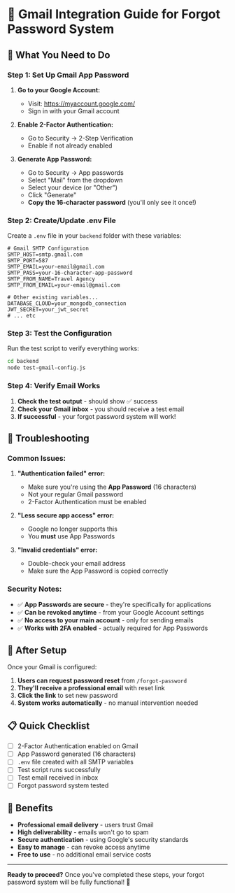 # 📧 Gmail Integration Guide for Forgot Password System

## 🎯 **What You Need to Do**

### **Step 1: Set Up Gmail App Password**

1. **Go to your Google Account:**
   - Visit: https://myaccount.google.com/
   - Sign in with your Gmail account

2. **Enable 2-Factor Authentication:**
   - Go to Security → 2-Step Verification
   - Enable if not already enabled

3. **Generate App Password:**
   - Go to Security → App passwords
   - Select "Mail" from the dropdown
   - Select your device (or "Other")
   - Click "Generate"
   - **Copy the 16-character password** (you'll only see it once!)

### **Step 2: Create/Update .env File**

Create a `.env` file in your `backend` folder with these variables:

```env
# Gmail SMTP Configuration
SMTP_HOST=smtp.gmail.com
SMTP_PORT=587
SMTP_EMAIL=your-email@gmail.com
SMTP_PASS=your-16-character-app-password
SMTP_FROM_NAME=Travel Agency
SMTP_FROM_EMAIL=your-email@gmail.com

# Other existing variables...
DATABASE_CLOUD=your_mongodb_connection
JWT_SECRET=your_jwt_secret
# ... etc
```

### **Step 3: Test the Configuration**

Run the test script to verify everything works:

```bash
cd backend
node test-gmail-config.js
```

### **Step 4: Verify Email Works**

1. **Check the test output** - should show ✅ success
2. **Check your Gmail inbox** - you should receive a test email
3. **If successful** - your forgot password system will work!

## 🔧 **Troubleshooting**

### **Common Issues:**

1. **"Authentication failed" error:**
   - Make sure you're using the **App Password** (16 characters)
   - Not your regular Gmail password
   - 2-Factor Authentication must be enabled

2. **"Less secure app access" error:**
   - Google no longer supports this
   - You **must** use App Passwords

3. **"Invalid credentials" error:**
   - Double-check your email address
   - Make sure the App Password is copied correctly

### **Security Notes:**

- ✅ **App Passwords are secure** - they're specifically for applications
- ✅ **Can be revoked anytime** - from your Google Account settings
- ✅ **No access to your main account** - only for sending emails
- ✅ **Works with 2FA enabled** - actually required for App Passwords

## 🚀 **After Setup**

Once your Gmail is configured:

1. **Users can request password reset** from `/forgot-password`
2. **They'll receive a professional email** with reset link
3. **Click the link** to set new password
4. **System works automatically** - no manual intervention needed

## 📋 **Quick Checklist**

- [ ] 2-Factor Authentication enabled on Gmail
- [ ] App Password generated (16 characters)
- [ ] `.env` file created with all SMTP variables
- [ ] Test script runs successfully
- [ ] Test email received in inbox
- [ ] Forgot password system tested

## 🎉 **Benefits**

- **Professional email delivery** - users trust Gmail
- **High deliverability** - emails won't go to spam
- **Secure authentication** - using Google's security standards
- **Easy to manage** - can revoke access anytime
- **Free to use** - no additional email service costs

---

**Ready to proceed?** Once you've completed these steps, your forgot password system will be fully functional! 🎯 